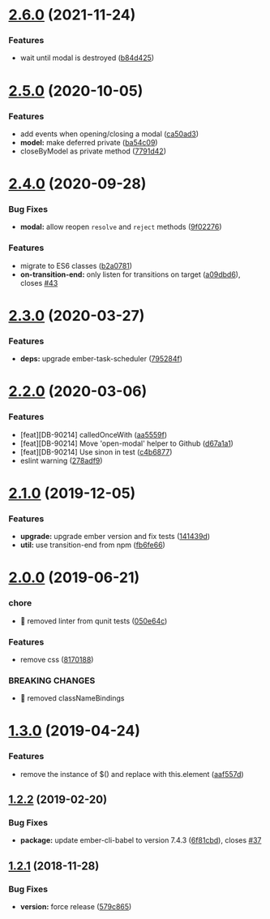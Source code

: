 # [2.6.0](https://github.com/BBVAEngineering/ember-modal-service/compare/v2.5.0...v2.6.0) (2021-11-24)


### Features

* wait until modal is destroyed ([b84d425](https://github.com/BBVAEngineering/ember-modal-service/commit/b84d4258771ac2eceb8acc2eee3fed234196dd6a))

# [2.5.0](https://github.com/BBVAEngineering/ember-modal-service/compare/v2.4.0...v2.5.0) (2020-10-05)


### Features

* add events when opening/closing a modal ([ca50ad3](https://github.com/BBVAEngineering/ember-modal-service/commit/ca50ad3fcfe1f16959201956bd623837d190638c))
* **model:** make deferred private ([ba54c09](https://github.com/BBVAEngineering/ember-modal-service/commit/ba54c09d889a49f4c3cef95620dc06d7d9b9ee0a))
* closeByModel as private method ([7791d42](https://github.com/BBVAEngineering/ember-modal-service/commit/7791d421d0c1a3208e8b1234c732a11dd809c773))

# [2.4.0](https://github.com/BBVAEngineering/ember-modal-service/compare/v2.3.0...v2.4.0) (2020-09-28)


### Bug Fixes

* **modal:** allow reopen `resolve` and `reject` methods ([9f02276](https://github.com/BBVAEngineering/ember-modal-service/commit/9f02276249c1d9170d603fa7acce1a1a98c438c1))


### Features

* migrate to ES6 classes ([b2a0781](https://github.com/BBVAEngineering/ember-modal-service/commit/b2a0781b65f7b739a4e1f1b42903ea5fe9178122))
* **on-transition-end:** only listen for transitions on target ([a09dbd6](https://github.com/BBVAEngineering/ember-modal-service/commit/a09dbd6eacaa84a85918371184270d75fe6f539b)), closes [#43](https://github.com/BBVAEngineering/ember-modal-service/issues/43)

# [2.3.0](https://github.com/BBVAEngineering/ember-modal-service/compare/v2.2.0...v2.3.0) (2020-03-27)


### Features

* **deps:** upgrade ember-task-scheduler ([795284f](https://github.com/BBVAEngineering/ember-modal-service/commit/795284f74b84dbd739e6cdc10319e618fb9abc58))

# [2.2.0](https://github.com/BBVAEngineering/ember-modal-service/compare/v2.1.0...v2.2.0) (2020-03-06)


### Features

* [feat][DB-90214] calledOnceWith ([aa5559f](https://github.com/BBVAEngineering/ember-modal-service/commit/aa5559fb7768bf7f8a3fb9b84c8268bd428f5a92))
* [feat][DB-90214] Move 'open-modal' helper to Github ([d67a1a1](https://github.com/BBVAEngineering/ember-modal-service/commit/d67a1a1372a6c0f904b9f0a0c1c7d114e2beecd1))
* [feat][DB-90214] Use sinon in test ([c4b6877](https://github.com/BBVAEngineering/ember-modal-service/commit/c4b687789b5ca313f292650d4ebd37ed62c76510))
* eslint warning ([278adf9](https://github.com/BBVAEngineering/ember-modal-service/commit/278adf9085bfc415dd09341e9b9a892b7c073724))

# [2.1.0](https://github.com/BBVAEngineering/ember-modal-service/compare/v2.0.0...v2.1.0) (2019-12-05)


### Features

* **upgrade:** upgrade ember version and fix tests ([141439d](https://github.com/BBVAEngineering/ember-modal-service/commit/141439d078b044efb0d98fbe4b05db6dc892316e))
* **util:** use transition-end from npm ([fb6fe66](https://github.com/BBVAEngineering/ember-modal-service/commit/fb6fe66245de3a8b629e6a17f95a6236dbcd0023))

# [2.0.0](https://github.com/BBVAEngineering/ember-modal-service/compare/v1.3.0...v2.0.0) (2019-06-21)


### chore

* 🤖 removed linter from qunit tests ([050e64c](https://github.com/BBVAEngineering/ember-modal-service/commit/050e64c))


### Features

* remove css ([8170188](https://github.com/BBVAEngineering/ember-modal-service/commit/8170188))


### BREAKING CHANGES

* 🧨 removed classNameBindings

# [1.3.0](https://github.com/BBVAEngineering/ember-modal-service/compare/v1.2.2...v1.3.0) (2019-04-24)


### Features

* remove the instance of $() and replace with this.element ([aaf557d](https://github.com/BBVAEngineering/ember-modal-service/commit/aaf557d))

## [1.2.2](https://github.com/BBVAEngineering/ember-modal-service/compare/v1.2.1...v1.2.2) (2019-02-20)


### Bug Fixes

* **package:** update ember-cli-babel to version 7.4.3 ([6f81cbd](https://github.com/BBVAEngineering/ember-modal-service/commit/6f81cbd)), closes [#37](https://github.com/BBVAEngineering/ember-modal-service/issues/37)

## [1.2.1](https://github.com/BBVAEngineering/ember-modal-service/compare/v1.2.0...v1.2.1) (2018-11-28)


### Bug Fixes

* **version:** force release ([579c865](https://github.com/BBVAEngineering/ember-modal-service/commit/579c865))
